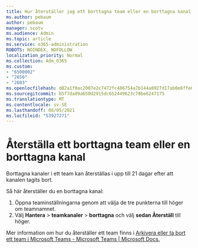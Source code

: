 ```yaml
---
title: Hur återställer jag ett borttagna team eller en borttagna kanal
ms.author: pebaum
author: pebaum
manager: scotv
ms.audience: Admin
ms.topic: article
ms.service: o365-administration
ROBOTS: NOINDEX, NOFOLLOW
localization_priority: Normal
ms.collection: Adm_O365
ms.custom:
- "6500002"
- "2650"
- "2603"
ms.openlocfilehash: d82a1f0ac2007e2c7472fc486754a7b144a8927d17ab0e6ffe0fed6fd2ddf4e4
ms.sourcegitcommit: b5f7da89a650d2915dc652449623c78be6247175
ms.translationtype: MT
ms.contentlocale: sv-SE
ms.lasthandoff: 08/05/2021
ms.locfileid: "53927271"
---
```

# <a name="how-to-restore-a-deleted-team-or-channel"></a>Återställa ett borttagna team eller en borttagna kanal

Borttagna kanaler i ett team kan återställas i upp till 21 dagar efter att kanalen tagits bort.

Så här återställer du en borttagna kanal:

1. Öppna teaminställningarna genom att välja de tre punkterna till höger om teamnamnet.
2. Välj **Hantera**  >  **teamkanaler**  >  **borttagna** och välj **sedan Återställ** till höger.

Mer information om hur du återställer ett team finns i [Arkivera eller ta bort ett team i Microsoft Teams - Microsoft Teams | Microsoft Docs.](https://docs.microsoft.com/microsoftteams/archive-or-delete-a-team#restore-a-deleted-team)
